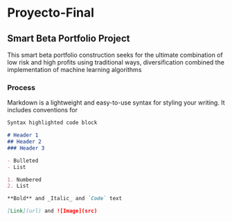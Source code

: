 # Proyecto-Final
## Smart Beta Portfolio Project

This smart beta portfolio construction seeks for the ultimate combination of low risk and high profits using traditional ways, diversification combined the implementation of machine learning algorithms

### Process

Markdown is a lightweight and easy-to-use syntax for styling your writing. It includes conventions for

```markdown
Syntax highlighted code block

# Header 1
## Header 2
### Header 3

- Bulleted
- List

1. Numbered
2. List

**Bold** and _Italic_ and `Code` text

[Link](url) and ![Image](src)
```
